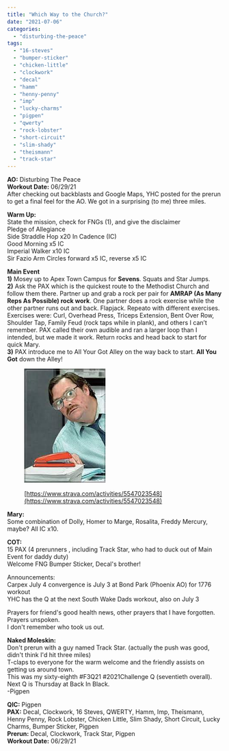 ```yaml
---
title: "Which Way to the Church?"
date: "2021-07-06"
categories: 
  - "disturbing-the-peace"
tags: 
  - "16-steves"
  - "bumper-sticker"
  - "chicken-little"
  - "clockwork"
  - "decal"
  - "hamm"
  - "henny-penny"
  - "imp"
  - "lucky-charms"
  - "pigpen"
  - "qwerty"
  - "rock-lobster"
  - "short-circuit"
  - "slim-shady"
  - "theismann"
  - "track-star"
---
```


**AO:** Disturbing The Peace  
**Workout Date:** 06/29/21  
After checking out backblasts and Google Maps, YHC posted for the prerun to get a final feel for the AO. We got in a surprising (to me) three miles.

**Warm Up:**  
State the mission, check for FNGs (1), and give the disclaimer  
Pledge of Allegiance  
Side Straddle Hop x20 In Cadence (IC)  
Good Morning x5 IC  
Imperial Walker x10 IC  
Sir Fazio Arm Circles forward x5 IC, reverse x5 IC

**Main Event**  
**1)** Mosey up to Apex Town Campus for **Sevens**. Squats and Star Jumps.  
**2)** Ask the PAX which is the quickest route to the Methodist Church and follow them there. Partner up and grab a rock per pair for **AMRAP (As Many Reps As Possible) rock work**. One partner does a rock exercise while the other partner runs out and back. Flapjack. Repeato with different exercises. Exercises were: Curl, Overhead Press, Triceps Extension, Bent Over Row, Shoulder Tap, Family Feud (rock taps while in plank), and others I can’t remember. PAX called their own audible and ran a larger loop than I intended, but we made it work. Return rocks and head back to start for quick Mary.  
**3)** PAX introduce me to All Your Got Alley on the way back to start. **All You Got** down the Alley!

<figure>

![](images/image.png)

<figcaption>

[https://www.strava.com/activities/5547023548](https://www.strava.com/activities/5547023548)

</figcaption>

</figure>

**Mary:**  
Some combination of Dolly, Homer to Marge, Rosalita, Freddy Mercury, maybe? All IC x10.

**COT:**  
15 PAX (4 prerunners , including Track Star, who had to duck out of Main Event for daddy duty)  
Welcome FNG Bumper Sticker, Decal's brother!  
  
Announcements:  
Carpex July 4 convergence is July 3 at Bond Park (Phoenix AO) for 1776 workout  
YHC has the Q at the next South Wake Dads workout, also on July 3  
  
Prayers for friend's good health news, other prayers that I have forgotten. Prayers unspoken.  
I don't remember who took us out.

**Naked Moleskin:**  
Don't prerun with a guy named Track Star. (actually the push was good, didn't think I'd hit three miles)  
T-claps to everyone for the warm welcome and the friendly assists on getting us around town.  
This was my sixty-eighth #F3Q21 #2021Challenge Q (seventieth overall). Next Q is Thursday at Back In Black.  
\-Pigpen

**QIC:** Pigpen  
**PAX:** Decal, Clockwork, 16 Steves, QWERTY, Hamm, Imp, Theismann, Henny Penny, Rock Lobster, Chicken Little, Slim Shady, Short Circuit, Lucky Charms, Bumper Sticker, Pigpen  
**Prerun:** Decal, Clockwork, Track Star, Pigpen  
**Workout Date:** 06/29/21
